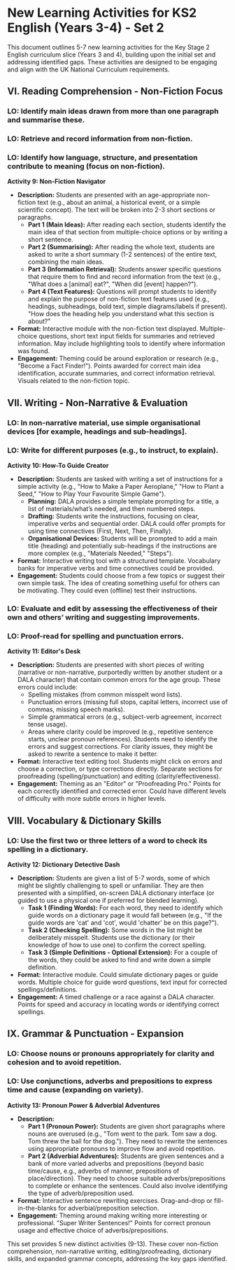 # New Learning Activities for KS2 English (Years 3-4) - Set 2

This document outlines 5-7 new learning activities for the Key Stage 2 English curriculum slice (Years 3 and 4), building upon the initial set and addressing identified gaps. These activities are designed to be engaging and align with the UK National Curriculum requirements.

## VI. Reading Comprehension - Non-Fiction Focus

### LO: Identify main ideas drawn from more than one paragraph and summarise these.
### LO: Retrieve and record information from non-fiction.
### LO: Identify how language, structure, and presentation contribute to meaning (focus on non-fiction).

**Activity 9: Non-Fiction Navigator**
*   **Description:** Students are presented with an age-appropriate non-fiction text (e.g., about an animal, a historical event, or a simple scientific concept). The text will be broken into 2-3 short sections or paragraphs.
    *   **Part 1 (Main Ideas):** After reading each section, students identify the main idea of that section from multiple-choice options or by writing a short sentence.
    *   **Part 2 (Summarising):** After reading the whole text, students are asked to write a short summary (1-2 sentences) of the entire text, combining the main ideas.
    *   **Part 3 (Information Retrieval):** Students answer specific questions that require them to find and record information from the text (e.g., "What does a [animal] eat?", "When did [event] happen?").
    *   **Part 4 (Text Features):** Questions will prompt students to identify and explain the purpose of non-fiction text features used (e.g., headings, subheadings, bold text, simple diagrams/labels if present). "How does the heading help you understand what this section is about?"
*   **Format:** Interactive module with the non-fiction text displayed. Multiple-choice questions, short text input fields for summaries and retrieved information. May include highlighting tools to identify where information was found.
*   **Engagement:** Theming could be around exploration or research (e.g., "Become a Fact Finder!"). Points awarded for correct main idea identification, accurate summaries, and correct information retrieval. Visuals related to the non-fiction topic.

## VII. Writing - Non-Narrative & Evaluation

### LO: In non-narrative material, use simple organisational devices [for example, headings and sub-headings].
### LO: Write for different purposes (e.g., to instruct, to explain).

**Activity 10: How-To Guide Creator**
*   **Description:** Students are tasked with writing a set of instructions for a simple activity (e.g., "How to Make a Paper Aeroplane," "How to Plant a Seed," "How to Play Your Favourite Simple Game").
    *   **Planning:** DALA provides a simple template prompting for a title, a list of materials/what’s needed, and then numbered steps.
    *   **Drafting:** Students write the instructions, focusing on clear, imperative verbs and sequential order. DALA could offer prompts for using time connectives (First, Next, Then, Finally).
    *   **Organisational Devices:** Students will be prompted to add a main title (heading) and potentially sub-headings if the instructions are more complex (e.g., "Materials Needed," "Steps").
*   **Format:** Interactive writing tool with a structured template. Vocabulary banks for imperative verbs and time connectives could be provided.
*   **Engagement:** Students could choose from a few topics or suggest their own simple task. The idea of creating something useful for others can be motivating. They could even (offline) test their instructions.

### LO: Evaluate and edit by assessing the effectiveness of their own and others’ writing and suggesting improvements.
### LO: Proof-read for spelling and punctuation errors.

**Activity 11: Editor's Desk**
*   **Description:** Students are presented with short pieces of writing (narrative or non-narrative, purportedly written by another student or a DALA character) that contain common errors for the age group. These errors could include:
    *   Spelling mistakes (from common misspelt word lists).
    *   Punctuation errors (missing full stops, capital letters, incorrect use of commas, missing speech marks).
    *   Simple grammatical errors (e.g., subject-verb agreement, incorrect tense usage).
    *   Areas where clarity could be improved (e.g., repetitive sentence starts, unclear pronoun references).
    Students need to identify the errors and suggest corrections. For clarity issues, they might be asked to rewrite a sentence to make it better.
*   **Format:** Interactive text editing tool. Students might click on errors and choose a correction, or type corrections directly. Separate sections for proofreading (spelling/punctuation) and editing (clarity/effectiveness).
*   **Engagement:** Theming as an "Editor" or "Proofreading Pro." Points for each correctly identified and corrected error. Could have different levels of difficulty with more subtle errors in higher levels.

## VIII. Vocabulary & Dictionary Skills

### LO: Use the first two or three letters of a word to check its spelling in a dictionary.

**Activity 12: Dictionary Detective Dash**
*   **Description:** Students are given a list of 5-7 words, some of which might be slightly challenging to spell or unfamiliar. They are then presented with a simplified, on-screen DALA dictionary interface (or guided to use a physical one if preferred for blended learning).
    *   **Task 1 (Finding Words):** For each word, they need to identify which guide words on a dictionary page it would fall between (e.g., "If the guide words are 'cat' and 'cot', would 'chatter' be on this page?").
    *   **Task 2 (Checking Spelling):** Some words in the list might be deliberately misspelt. Students use the dictionary (or their knowledge of how to use one) to confirm the correct spelling.
    *   **Task 3 (Simple Definitions - Optional Extension):** For a couple of the words, they could be asked to find and write down a simple definition.
*   **Format:** Interactive module. Could simulate dictionary pages or guide words. Multiple choice for guide word questions, text input for corrected spellings/definitions.
*   **Engagement:** A timed challenge or a race against a DALA character. Points for speed and accuracy in locating words or identifying correct spellings.

## IX. Grammar & Punctuation - Expansion

### LO: Choose nouns or pronouns appropriately for clarity and cohesion and to avoid repetition.
### LO: Use conjunctions, adverbs and prepositions to express time and cause (expanding on variety).

**Activity 13: Pronoun Power & Adverbial Adventures**
*   **Description:**
    *   **Part 1 (Pronoun Power):** Students are given short paragraphs where nouns are overused (e.g., "Tom went to the park. Tom saw a dog. Tom threw the ball for the dog."). They need to rewrite the sentences using appropriate pronouns to improve flow and avoid repetition.
    *   **Part 2 (Adverbial Adventures):** Students are given sentences and a bank of more varied adverbs and prepositions (beyond basic time/cause, e.g., adverbs of manner, prepositions of place/direction). They need to choose suitable adverbs/prepositions to complete or enhance the sentences. Could also involve identifying the type of adverb/preposition used.
*   **Format:** Interactive sentence rewriting exercises. Drag-and-drop or fill-in-the-blanks for adverbial/preposition selection.
*   **Engagement:** Theming around making writing more interesting or professional. "Super Writer Sentences!" Points for correct pronoun usage and effective choice of adverbs/prepositions.

This set provides 5 new distinct activities (9-13). These cover non-fiction comprehension, non-narrative writing, editing/proofreading, dictionary skills, and expanded grammar concepts, addressing the key gaps identified.

